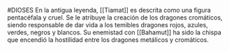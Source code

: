 #DIOSES
En la antigua leyenda, [[Tiamat]] es descrita como una figura pentacéfala y cruel. Se le atribuye la creación de los dragones cromáticos, siendo responsable de dar vida a los temibles dragones rojos, azules, verdes, negros y blancos. Su enemistad con [[Bahamut]] ha sido la chispa que encendió la hostilidad entre los dragones metálicos y cromáticos.